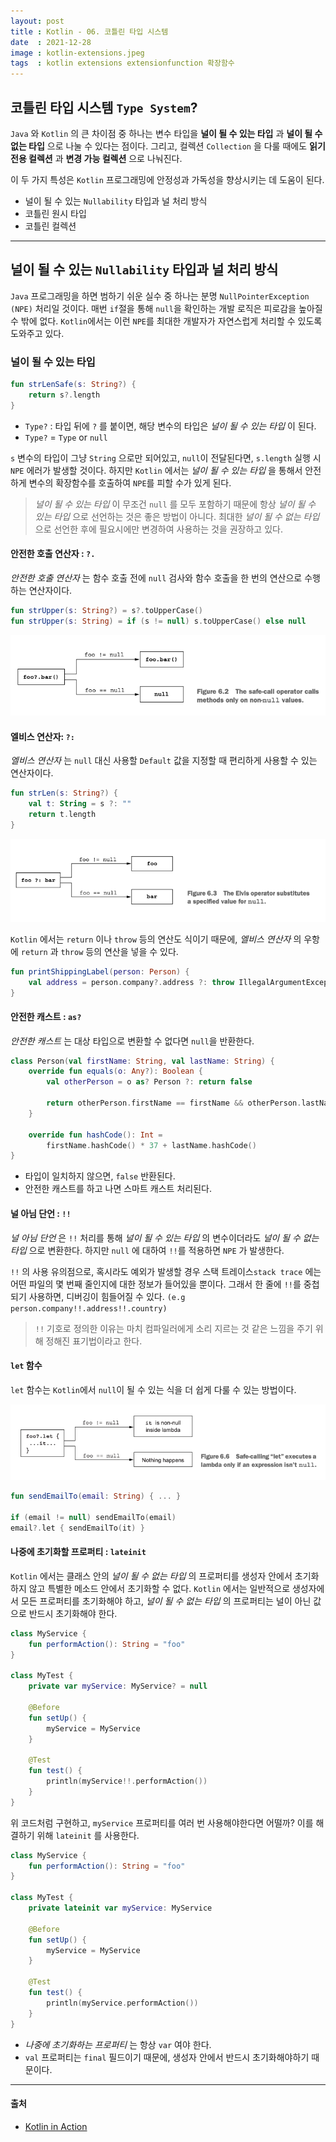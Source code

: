 ```yaml
---
layout: post
title : Kotlin - 06. 코틀린 타입 시스템
date  : 2021-12-28
image : kotlin-extensions.jpeg
tags  : kotlin extensions extensionfunction 확장함수
---
```

## 코틀린 타입 시스템 `Type System`?

`Java` 와 `Kotlin` 의 큰 차이점 중 하나는 변수 타입을 **널이 될 수 있는 타입** 과 **널이 될 수 없는 타입** 으로 나눌 수 있다는 점이다.  그리고, 컬렉션 `Collection` 을 다룰 때에도 **읽기 전용 컬렉션** 과 **변경 가능 컬렉션** 으로 나눠진다.

이 두 가지 특성은 `Kotlin` 프로그래밍에 안정성과 가독성을 향상시키는 데 도움이 된다.

- 널이 될 수 있는 `Nullability` 타입과 널 처리 방식
- 코틀린 원시 타입
- 코틀린 컬렉션

---

## 널이 될 수 있는 `Nullability` 타입과 널 처리 방식

`Java` 프로그래밍을 하면 범하기 쉬운 실수 중 하나는 분명 `NullPointerException (NPE)` 처리일 것이다. 매번 `if`절을 통해 `null`을 확인하는 개발 로직은 피로감을 높아질 수 밖에 없다. `Kotlin`에서는 이런 `NPE`를 최대한 개발자가 자연스럽게 처리할 수 있도록 도와주고 있다.

### 널이 될 수 있는 타입

```kotlin
fun strLenSafe(s: String?) {
    return s?.length
}
```

- `Type?` : 타입 뒤에 `?` 를 붙이면, 해당 변수의 타입은 *널이 될 수 있는 타입* 이 된다.
- `Type?` = `Type` or `null`

`s` 변수의 타입이 그냥 `String` 으로만 되어있고, `null`이 전달된다면, `s.length` 실행 시 `NPE` 에러가 발생할 것이다. 하지만 `Kotlin` 에서는 *널이 될 수 있는 타입* 을 통해서 안전하게 변수의 확장함수를 호출하여 `NPE`를 피할 수가 있게 된다.

> *널이 될 수 있는 타입* 이 무조건 `null` 를 모두 포함하기 때문에 항상 *널이 될 수 있는 타입* 으로 선언하는 것은 좋은 방법이 아니다. 최대한 *널이 될 수 없는 타입* 으로 선언한 후에 필요시에만 변경하여 사용하는 것을 권장하고 있다.

#### 안전한 호출 연산자 : `?.`

*안전한 호출 연산자* 는 함수 호출 전에 `null` 검사와 함수 호출을 한 번의 연산으로 수행하는 연산자이다.

```kotlin
fun strUpper(s: String?) = s?.toUpperCase()
fun strUpper(s: String) = if (s != null) s.toUpperCase() else null
```

![안전한 호출 연산자](/images/kotlin-safe-invoke-operator.png)

#### 엘비스 연산자: `?:`

*엘비스 연산자* 는 `null` 대신 사용할 `Default` 값을 지정할 때 편리하게 사용할 수 있는 연산자이다.

```kotlin
fun strLen(s: String?) {
    val t: String = s ?: ""
    return t.length
}
```

![엘비스 연산자](/images/kotlin-elvis-operator.png)

`Kotlin` 에서는 `return` 이나 `throw` 등의 연산도 식이기 때문에, *엘비스 연산자* 의 우항에 `return` 과 `throw` 등의 연산을 넣을 수 있다.

```kotlin
fun printShippingLabel(person: Person) {
    val address = person.company?.address ?: throw IllegalArgumentException("No Address")
}
```

#### 안전한 캐스트 : `as?`

*안전한 캐스트* 는 대상 타입으로 변환할 수 없다면 `null`을 반환한다.

```kotlin
class Person(val firstName: String, val lastName: String) {
	override fun equals(o: Any?): Boolean {
		val otherPerson = o as? Person ?: return false

		return otherPerson.firstName == firstName && otherPerson.lastName == lastName
	}

	override fun hashCode(): Int =
		firstName.hashCode() * 37 + lastName.hashCode()
}
```

- 타입이 일치하지 않으면, `false` 반환된다.
- 안전한 캐스트를 하고 나면 스마트 캐스트 처리된다.

#### 널 아님 단언 : `!!`

*널 아님 단언* 은 `!!` 처리를 통해 *널이 될 수 있는 타입* 의 변수이더라도 *널이 될 수 없는 타입* 으로 변환한다. 하지만 `null` 에 대하여 `!!`를 적용하면 `NPE` 가 발생한다.

`!!` 의 사용 유의점으로, 혹시라도 예외가 발생할 경우 스택 트레이스`stack trace` 에는 어떤 파일의 몇 번째 줄인지에 대한 정보가 들어있을 뿐이다. 그래서 한 줄에 `!!`를 중첩되기 사용하면, 디버깅이 힘들어질 수 있다. `(e.g person.company!!.address!!.country)`

> `!!` 기호로 정의한 이유는 마치 컴파일러에게 소리 지르는 것 같은 느낌을 주기 위해 정해진 표기법이라고 한다.

#### `let` 함수

`let` 함수는 `Kotlin`에서 `null`이 될 수 있는 식을 더 쉽게 다룰 수 있는 방법이다.

![let 함수](/images/kotlin-let-function.png)

```kotlin
fun sendEmailTo(email: String) { ... }

if (email != null) sendEmailTo(email)
email?.let { sendEmailTo(it) }
```

#### 나중에 초기화할 프로퍼티 : `lateinit`
`Kotlin` 에서는 클래스 안의 *널이 될 수 없는 타입* 의 프로퍼티를 생성자 안에서 초기화하지 않고 특별한 메소드 안에서 초기화할 수 없다. `Kotlin` 에서는 일반적으로 생성자에서 모든 프로퍼티를 초기화해야 하고, *널이 될 수 없는 타입* 의 프로퍼티는 널이 아닌 값으로 반드시 초기화해야 한다.

```kotlin
class MyService {
    fun performAction(): String = "foo"
}

class MyTest {
    private var myService: MyService? = null

    @Before
    fun setUp() {
    	myService = MyService
    }

    @Test
    fun test() {
        println(myService!!.performAction())
    }
}
```

위 코드처럼 구현하고, `myService` 프로퍼티를 여러 번 사용해야한다면 어떨까? 이를 해결하기 위해 `lateinit` 를 사용한다.

```kotlin
class MyService {
    fun performAction(): String = "foo"
}

class MyTest {
    private lateinit var myService: MyService

    @Before
    fun setUp() {
    	myService = MyService
    }

    @Test
    fun test() {
        println(myService.performAction())
    }
}
```

- *나중에 초기화하는 프로퍼티* 는 항상 `var` 여야 한다.
- `val` 프로퍼티는 `final` 필드이기 때문에, 생성자 안에서 반드시 초기화해야하기 때문이다.


---

#### 출처
- [Kotlin in Action](https://www.manning.com/books/kotlin-in-action)
